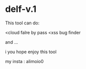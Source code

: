 # delf-v.1
This tool can do:

<cloud falre by pass
<xss bug finder

and ... 

i you hope enjoy this tool

my insta : alimoio0
